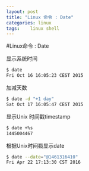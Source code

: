 ```yaml
---
layout: post
title: "Linux 命令 : Date"
categories: linux
tags:	 linux shell
---
```

#Linux命令 : Date

显示系统时间
```bash
$ date
Fri Oct 16 16:05:23 CEST 2015
```

加减天数
```bash
$ date -d "+1 day"
Sat Oct 17 16:05:47 CEST 2015
```

显示Unix 时间戳timestamp
```bash
$ date +%s
1445004467
```

根据Unix时间戳显示date
```bash
$ date --date="@1461316410"
Fri Apr 22 17:13:30 CST 2016
```
